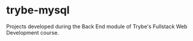 # trybe-mysql
Projects developed during the Back End module of Trybe's Fullstack Web Development course.
